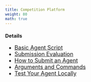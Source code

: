 ```yaml
---
title: Competition Platform
weight: 80
math: true
---
```


### Details

<div style="font-size:1.125rem;">

- <a href="./basicagentscript/">Basic Agent Script</a>
- <a href="./submissionevaluation/">Submission Evaluation</a>
- <a href="./howtosubmitanagent/">How to Submit an Agent</a>
- <a href="./argumentsandcommands/">Arguments and Commands</a>
- <a href="./testyouragentlocally">Test Your Agent Locally</a>
</div>

